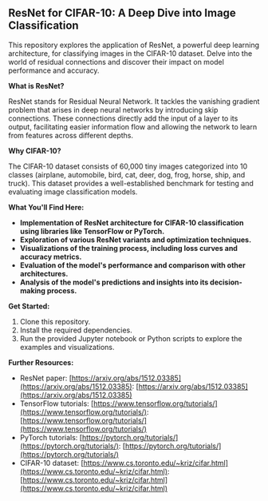 ## ResNet for CIFAR-10: A Deep Dive into Image Classification

This repository explores the application of ResNet, a powerful deep learning architecture, for classifying images in the CIFAR-10 dataset. Delve into the world of residual connections and discover their impact on model performance and accuracy.

**What is ResNet?**

ResNet stands for Residual Neural Network. It tackles the vanishing gradient problem that arises in deep neural networks by introducing skip connections. These connections directly add the input of a layer to its output, facilitating easier information flow and allowing the network to learn from features across different depths.

**Why CIFAR-10?**

The CIFAR-10 dataset consists of 60,000 tiny images categorized into 10 classes (airplane, automobile, bird, cat, deer, dog, frog, horse, ship, and truck). This dataset provides a well-established benchmark for testing and evaluating image classification models.

**What You'll Find Here:**

* **Implementation of ResNet architecture for CIFAR-10 classification using libraries like TensorFlow or PyTorch.**
* **Exploration of various ResNet variants and optimization techniques.**
* **Visualizations of the training process, including loss curves and accuracy metrics.**
* **Evaluation of the model's performance and comparison with other architectures.**
* **Analysis of the model's predictions and insights into its decision-making process.**

**Get Started:**

1. Clone this repository.
2. Install the required dependencies.
3. Run the provided Jupyter notebook or Python scripts to explore the examples and visualizations.

**Further Resources:**

* ResNet paper: [https://arxiv.org/abs/1512.03385](https://arxiv.org/abs/1512.03385): [https://arxiv.org/abs/1512.03385](https://arxiv.org/abs/1512.03385)
* TensorFlow tutorials: [https://www.tensorflow.org/tutorials/](https://www.tensorflow.org/tutorials/): [https://www.tensorflow.org/tutorials/](https://www.tensorflow.org/tutorials/)
* PyTorch tutorials: [https://pytorch.org/tutorials/](https://pytorch.org/tutorials/): [https://pytorch.org/tutorials/](https://pytorch.org/tutorials/)
* CIFAR-10 dataset: [https://www.cs.toronto.edu/~kriz/cifar.html](https://www.cs.toronto.edu/~kriz/cifar.html): [https://www.cs.toronto.edu/~kriz/cifar.html](https://www.cs.toronto.edu/~kriz/cifar.html)

